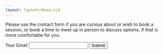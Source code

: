 ```yaml
---
layout: layouts/base.njk
---
```

Please use the contact form if you are curious about or wish to book a session, or book a time to meet up in person to discuss options, if that is more comfortable for you.

<form action="https://formspree.io/f/{form_id}" method="post">
  <label for="email">Your Email</label>
  <input name="Email" id="email" type="email">
  <button type="submit">Submit</button>
</form>
